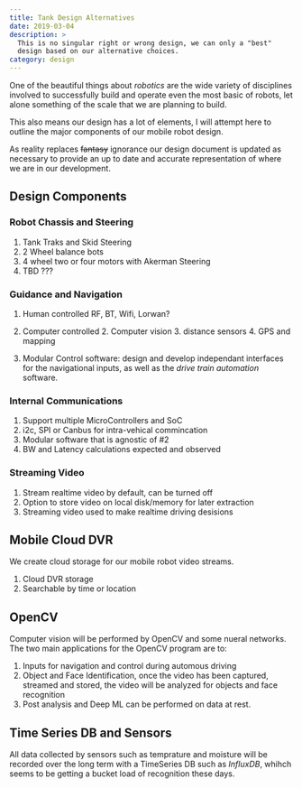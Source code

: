 ```yaml
---
title: Tank Design Alternatives
date: 2019-03-04
description: >
  This is no singular right or wrong design, we can only a "best"
  design based on our alternative choices.
category: design
---
```


One of the beautiful things about _robotics_ are the wide variety of
disciplines involved to successfully build and operate even the most
basic of robots, let alone something of the scale that we are planning
to build.

This also means our design has a lot of elements, I will attempt here
to outline the major components of our mobile robot design.  

As reality replaces ~~fantasy~~ ignorance our design document is
updated as necessary to provide an up to date and accurate
representation of where we are in our development.

## Design Components

### Robot Chassis and Steering

1. Tank Traks and Skid Steering
2. 2 Wheel balance bots
3. 4 wheel two or four motors with Akerman Steering
4. TBD ???

### Guidance and Navigation

1. Human controlled RF, BT, Wifi, Lorwan?

2. Computer controlled
   2. Computer vision
   3. distance sensors
   4. GPS and mapping

3. Modular Control software: design and develop independant interfaces
for the navigational inputs, as well as the _drive train automation_
software. 

### Internal Communications

1. Support multiple MicroControllers and SoC 
2. i2c, SPI or Canbus for intra-vehical commincation
3. Modular software that is agnostic of #2
4. BW and Latency calculations expected and observed

### Streaming Video

1. Stream realtime video by default, can be turned off
2. Option to store video on local disk/memory for later extraction
3. Streaming video used to make realtime driving desisions

## Mobile Cloud DVR 

We create cloud storage for our mobile robot video streams.  

1. Cloud DVR storage
2. Searchable by time or location

## OpenCV

Computer vision will be performed by OpenCV and some nueral networks.
The two main applications for the OpenCV program are to:

1. Inputs for navigation and control during automous driving
2. Object and Face Identification, once the video has been captured,
   streamed and stored, the video will be analyzed for objects and
   face recognition
3. Post analysis and Deep ML can be performed on data at rest.

## Time Series DB and Sensors

All data collected by sensors such as temprature and moisture will be
recorded over the long term with a TimeSeries DB such as _InfluxDB_,
whihch seems to be getting a bucket load of recognition these days.


